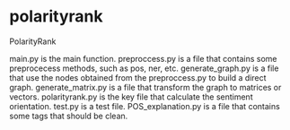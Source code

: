 # polarityrank
PolarityRank

main.py is the main function.
preproccess.py is a file that contains some preprocecess methods, such as pos, ner, etc.
generate_graph.py is a file that use the nodes obtained from the preproccess.py to build a direct graph.
generate_matrix.py is a file that transform the graph to matrices or vectors.
polarityrank.py is the key file that calculate the sentiment orientation.
test.py is a test file.
POS_explanation.py is a file that contains some tags that should be clean.
